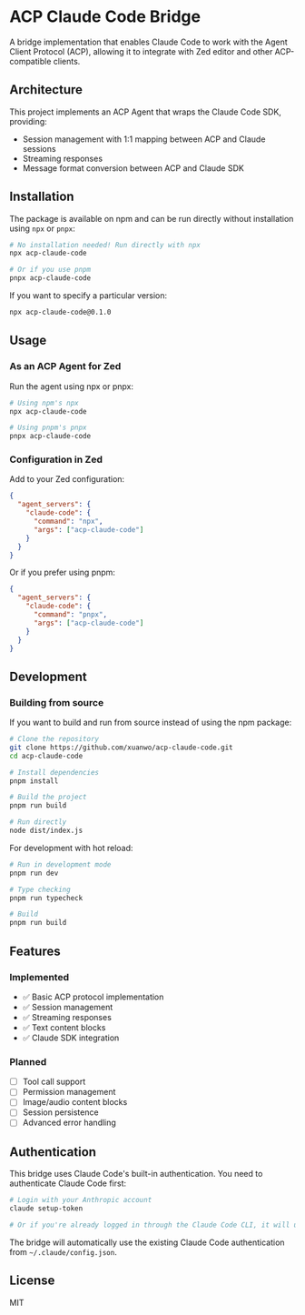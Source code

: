 # ACP Claude Code Bridge

A bridge implementation that enables Claude Code to work with the Agent Client Protocol (ACP), allowing it to integrate with Zed editor and other ACP-compatible clients.

## Architecture

This project implements an ACP Agent that wraps the Claude Code SDK, providing:
- Session management with 1:1 mapping between ACP and Claude sessions
- Streaming responses
- Message format conversion between ACP and Claude SDK

## Installation

The package is available on npm and can be run directly without installation using `npx` or `pnpx`:

```bash
# No installation needed! Run directly with npx
npx acp-claude-code

# Or if you use pnpm
pnpx acp-claude-code
```

If you want to specify a particular version:

```bash
npx acp-claude-code@0.1.0
```

## Usage

### As an ACP Agent for Zed

Run the agent using npx or pnpx:

```bash
# Using npm's npx
npx acp-claude-code

# Using pnpm's pnpx
pnpx acp-claude-code
```

### Configuration in Zed

Add to your Zed configuration:

```json
{
  "agent_servers": {
    "claude-code": {
      "command": "npx",
      "args": ["acp-claude-code"]
    }
  }
}
```

Or if you prefer using pnpm:

```json
{
  "agent_servers": {
    "claude-code": {
      "command": "pnpx",
      "args": ["acp-claude-code"]
    }
  }
}
```

## Development

### Building from source

If you want to build and run from source instead of using the npm package:

```bash
# Clone the repository
git clone https://github.com/xuanwo/acp-claude-code.git
cd acp-claude-code

# Install dependencies
pnpm install

# Build the project
pnpm run build

# Run directly
node dist/index.js
```

For development with hot reload:

```bash
# Run in development mode
pnpm run dev

# Type checking
pnpm run typecheck

# Build
pnpm run build
```

## Features

### Implemented
- ✅ Basic ACP protocol implementation
- ✅ Session management
- ✅ Streaming responses
- ✅ Text content blocks
- ✅ Claude SDK integration

### Planned
- [ ] Tool call support
- [ ] Permission management
- [ ] Image/audio content blocks
- [ ] Session persistence
- [ ] Advanced error handling

## Authentication

This bridge uses Claude Code's built-in authentication. You need to authenticate Claude Code first:

```bash
# Login with your Anthropic account
claude setup-token

# Or if you're already logged in through the Claude Code CLI, it will use that session
```

The bridge will automatically use the existing Claude Code authentication from `~/.claude/config.json`.

## License

MIT
